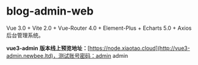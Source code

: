 # blog-admin-web

Vue 3.0 + Vite 2.0 + Vue-Router 4.0 + Element-Plus + Echarts 5.0 + Axios 后台管理系统。



**vue3-admin** **版本线上预览地址：**[https://node.xiaotao.cloud](http://vue3-admin.newbee.ltd)，测试账号密码：admin admin

